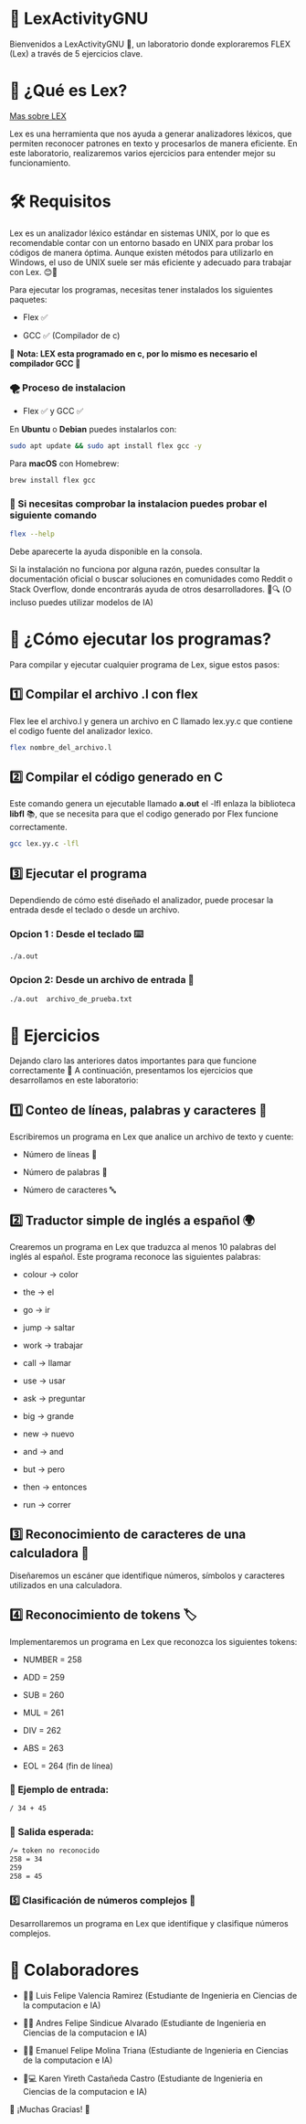 # 🚀 LexActivityGNU

Bienvenidos a LexActivityGNU 🎉, un laboratorio donde exploraremos FLEX (Lex) a través de 5 ejercicios clave.


# 📌 ¿Qué es Lex?

<a href="https://es.wikipedia.org/wiki/Lex_(informática)">Mas sobre LEX</a>

Lex es una herramienta que nos ayuda a generar analizadores léxicos, que permiten reconocer patrones en texto y procesarlos de manera eficiente. En este laboratorio, realizaremos varios ejercicios para entender mejor su funcionamiento.


# 🛠️ Requisitos

Lex es un analizador léxico estándar en sistemas UNIX, por lo que es recomendable contar con un entorno basado en UNIX para probar los códigos de manera óptima. 
Aunque existen métodos para utilizarlo en Windows, el uso de UNIX suele ser más eficiente y adecuado para trabajar con Lex. 😊🐧

Para ejecutar los programas, necesitas tener instalados los siguientes paquetes:

- Flex ✅ 

- GCC ✅ (Compilador de c)

🍂 **Nota: LEX esta programado en c, por lo mismo es necesario el compilador GCC 🍂**

### 🌪 Proceso de instalacion 

- Flex ✅ y GCC ✅ 
  
En **Ubuntu** o **Debian** puedes instalarlos con:

```bash
sudo apt update && sudo apt install flex gcc -y
```

Para **macOS** con Homebrew:

```bash
brew install flex gcc
```

 ### 👀 Si necesitas comprobar la instalacion puedes probar el siguiente comando  

```bash
flex --help
```
Debe aparecerte la ayuda disponible en la consola.

Si la instalación no funciona por alguna razón, puedes consultar la documentación oficial o buscar soluciones en comunidades como Reddit o Stack Overflow, 
donde encontrarás ayuda de otros desarrolladores. 🚀🔍 (O incluso puedes utilizar modelos de IA)

# 🚀 ¿Cómo ejecutar los programas?

Para compilar y ejecutar cualquier programa de Lex, sigue estos pasos:

## 1️⃣ Compilar el archivo .l con flex

Flex lee el archivo.l y genera un archivo en C llamado lex.yy.c que contiene el codigo fuente del analizador lexico.

```bash
flex nombre_del_archivo.l
```

## 2️⃣ Compilar el código generado en C

Este comando genera un ejecutable llamado **a.out** el -lfl enlaza la biblioteca **libfl** 📚, que se necesita para que el codigo generado por Flex funcione correctamente.

```bash
gcc lex.yy.c -lfl
```

## 3️⃣ Ejecutar el programa

Dependiendo de cómo esté diseñado el analizador, puede procesar la entrada desde el teclado o desde un archivo.

### Opcion 1 : Desde el teclado ⌨️

```bash
./a.out
```

### Opcion 2: Desde un archivo de entrada 📑

```bash
./a.out  archivo_de_prueba.txt
```


# 📝 Ejercicios

Dejando claro las anteriores datos importantes para que funcione correctamente  🌌
A continuación, presentamos los ejercicios que desarrollamos en este laboratorio:

## 1️⃣ Conteo de líneas, palabras y caracteres 📄

Escribiremos un programa en Lex que analice un archivo de texto y cuente:

- Número de líneas 📜

- Número de palabras 📝

- Número de caracteres 🔤

## 2️⃣ Traductor simple de inglés a español 🌍

Crearemos un programa en Lex que traduzca al menos 10 palabras del inglés al español.
Este programa reconoce las siguientes palabras:

- colour → color

- the → el

- go → ir

- jump → saltar

- work → trabajar

- call → llamar

- use → usar

- ask → preguntar

- big → grande

- new → nuevo

- and → and

- but → pero

- then → entonces

- run → correr

## 3️⃣ Reconocimiento de caracteres de una calculadora 🧮

Diseñaremos un escáner que identifique números, símbolos y caracteres utilizados en una calculadora.

## 4️⃣ Reconocimiento de tokens 🏷️

Implementaremos un programa en Lex que reconozca los siguientes tokens:

- NUMBER = 258

- ADD = 259

- SUB = 260

- MUL = 261

- DIV = 262

- ABS = 263

- EOL = 264 (fin de línea)

### 📌 Ejemplo de entrada: 

```bash
/ 34 + 45
```

### 📌 Salida esperada:

```bash
/= token no reconocido
258 = 34
259
258 = 45
```

### 5️⃣ Clasificación de números complejos 🔢

Desarrollaremos un programa en Lex que identifique y clasifique números complejos.


# 👥 Colaboradores

- 🧑‍💻 Luis Felipe Valencia Ramirez (Estudiante de Ingenieria en Ciencias de la computacion e IA)

- 🧑‍💻 Andres Felipe Sindicue Alvarado (Estudiante de Ingenieria en Ciencias de la computacion e IA)

- 🧑‍💻 Emanuel Felipe Molina Triana (Estudiante de Ingenieria en Ciencias de la computacion e IA)

- 👩💻 Karen Yireth Castañeda Castro (Estudiante de Ingenieria en Ciencias de la computacion e IA)

📢 ¡Muchas Gracias! 🚀
















